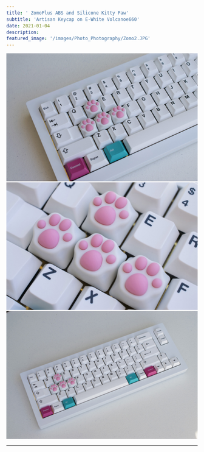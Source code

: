 ```yaml
---
title: ' ZomoPlus ABS and Silicone Kitty Paw'
subtitle: 'Artisan Keycap on E-White Volcanoe660'
date: 2021-01-04
description: 
featured_image: '/images/Photo_Photography/Zomo2.JPG'
---
```



<div class="gallery" data-columns="1">
    <img src="/images/Photo_Photography/Zomo.JPG">
</div>

<div class="gallery" data-columns="1">
    <img src="/images/Photo_Photography/Zomo2.JPG">
</div>

<div class="gallery" data-columns="1">
    <img src="/images/Photo_Photography/Zomo3.JPG">
</div>

---
